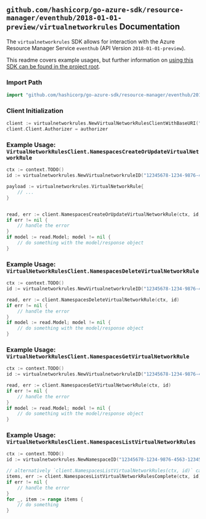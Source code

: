 
## `github.com/hashicorp/go-azure-sdk/resource-manager/eventhub/2018-01-01-preview/virtualnetworkrules` Documentation

The `virtualnetworkrules` SDK allows for interaction with the Azure Resource Manager Service `eventhub` (API Version `2018-01-01-preview`).

This readme covers example usages, but further information on [using this SDK can be found in the project root](https://github.com/hashicorp/go-azure-sdk/tree/main/docs).

### Import Path

```go
import "github.com/hashicorp/go-azure-sdk/resource-manager/eventhub/2018-01-01-preview/virtualnetworkrules"
```


### Client Initialization

```go
client := virtualnetworkrules.NewVirtualNetworkRulesClientWithBaseURI("https://management.azure.com")
client.Client.Authorizer = authorizer
```


### Example Usage: `VirtualNetworkRulesClient.NamespacesCreateOrUpdateVirtualNetworkRule`

```go
ctx := context.TODO()
id := virtualnetworkrules.NewVirtualnetworkruleID("12345678-1234-9876-4563-123456789012", "example-resource-group", "namespaceValue", "virtualNetworkRuleValue")

payload := virtualnetworkrules.VirtualNetworkRule{
	// ...
}


read, err := client.NamespacesCreateOrUpdateVirtualNetworkRule(ctx, id, payload)
if err != nil {
	// handle the error
}
if model := read.Model; model != nil {
	// do something with the model/response object
}
```


### Example Usage: `VirtualNetworkRulesClient.NamespacesDeleteVirtualNetworkRule`

```go
ctx := context.TODO()
id := virtualnetworkrules.NewVirtualnetworkruleID("12345678-1234-9876-4563-123456789012", "example-resource-group", "namespaceValue", "virtualNetworkRuleValue")

read, err := client.NamespacesDeleteVirtualNetworkRule(ctx, id)
if err != nil {
	// handle the error
}
if model := read.Model; model != nil {
	// do something with the model/response object
}
```


### Example Usage: `VirtualNetworkRulesClient.NamespacesGetVirtualNetworkRule`

```go
ctx := context.TODO()
id := virtualnetworkrules.NewVirtualnetworkruleID("12345678-1234-9876-4563-123456789012", "example-resource-group", "namespaceValue", "virtualNetworkRuleValue")

read, err := client.NamespacesGetVirtualNetworkRule(ctx, id)
if err != nil {
	// handle the error
}
if model := read.Model; model != nil {
	// do something with the model/response object
}
```


### Example Usage: `VirtualNetworkRulesClient.NamespacesListVirtualNetworkRules`

```go
ctx := context.TODO()
id := virtualnetworkrules.NewNamespaceID("12345678-1234-9876-4563-123456789012", "example-resource-group", "namespaceValue")

// alternatively `client.NamespacesListVirtualNetworkRules(ctx, id)` can be used to do batched pagination
items, err := client.NamespacesListVirtualNetworkRulesComplete(ctx, id)
if err != nil {
	// handle the error
}
for _, item := range items {
	// do something
}
```
